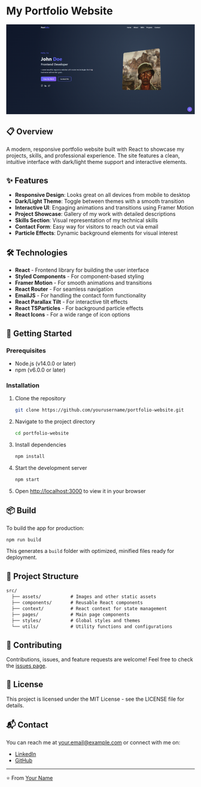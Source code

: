 # My Portfolio Website

![Portfolio Preview](src/assets/images/projects/preview.png)

## 📋 Overview

A modern, responsive portfolio website built with React to showcase my projects, skills, and professional experience. The site features a clean, intuitive interface with dark/light theme support and interactive elements.

## ✨ Features

- **Responsive Design**: Looks great on all devices from mobile to desktop
- **Dark/Light Theme**: Toggle between themes with a smooth transition
- **Interactive UI**: Engaging animations and transitions using Framer Motion
- **Project Showcase**: Gallery of my work with detailed descriptions
- **Skills Section**: Visual representation of my technical skills
- **Contact Form**: Easy way for visitors to reach out via email
- **Particle Effects**: Dynamic background elements for visual interest

## 🛠️ Technologies

- **React** - Frontend library for building the user interface
- **Styled Components** - For component-based styling
- **Framer Motion** - For smooth animations and transitions
- **React Router** - For seamless navigation
- **EmailJS** - For handling the contact form functionality
- **React Parallax Tilt** - For interactive tilt effects
- **React TSParticles** - For background particle effects
- **React Icons** - For a wide range of icon options

## 🚀 Getting Started

### Prerequisites

- Node.js (v14.0.0 or later)
- npm (v6.0.0 or later)

### Installation

1. Clone the repository
   ```bash
   git clone https://github.com/yourusername/portfolio-website.git
   ```

2. Navigate to the project directory
   ```bash
   cd portfolio-website
   ```

3. Install dependencies
   ```bash
   npm install
   ```

4. Start the development server
   ```bash
   npm start
   ```

5. Open [http://localhost:3000](http://localhost:3000) to view it in your browser

## 📦 Build

To build the app for production:

```bash
npm run build
```

This generates a `build` folder with optimized, minified files ready for deployment.

## 📝 Project Structure

```
src/
  ├── assets/           # Images and other static assets
  ├── components/       # Reusable React components
  ├── context/          # React context for state management
  ├── pages/            # Main page components
  ├── styles/           # Global styles and themes
  └── utils/            # Utility functions and configurations
```

## 🤝 Contributing

Contributions, issues, and feature requests are welcome! Feel free to check the [issues page](https://github.com/G4z0/portfolio-website/issues).

## 📄 License

This project is licensed under the MIT License - see the LICENSE file for details.

## 📬 Contact

You can reach me at your.email@example.com or connect with me on:

- [LinkedIn](https://linkedin.com/in/grzelinski)
- [GitHub](https://github.com/G4z0)

---

⭐️ From [Your Name](https://github.com/G4z0)
